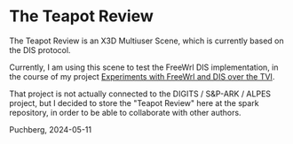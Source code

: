 # The Teapot Review

The Teapot Review is an X3D Multiuser Scene, which is currently based on the
DIS protocol.

Currently, I am using this scene to test the FreeWrl DIS implementation, in the
course of my project
[Experiments with FreeWrl and DIS over the TVI](https://lc-soc-lc.or.at/project-003-dexper/index.html).

That project is not actually connected to the DIGITS / S&P-ARK / ALPES project,
but I decided to store the "Teapot Review" here at the spark repository, in
order to be able to collaborate with other authors.

Puchberg, 2024-05-11
